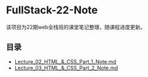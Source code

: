 # FullStack-22-Note
该项目为22期web全栈班的课堂笔记整理，随课程进度更新。
## 目录
- [Lecture_02_HTML_&_CSS_Part_1_Note.md](https://github.com/australiaitgroup/FullStack-22-Note/blob/4931685f6041a2264157059ba9bb8ec278b92a48/Lecture_02_HTML_%26_CSS_Part_1_Note.md)
- [Lecture_03_HTML_&_CSS_Part_2_Note.md](https://github.com/australiaitgroup/FullStack-22-Note/blob/4931685f6041a2264157059ba9bb8ec278b92a48/Lecture_03_HTML_%26_CSS_Part_2_Note.md)
